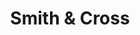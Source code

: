 ---
layout: recipe
title: Smith & Cross
category: Rum - Jamaican
aged: NAS
abv: 57
distillery: Hayman Distillers
distillery-location: Wakefield, JM
nose:
palate:
finish:
tag:
    - rum
    - jamaican
---